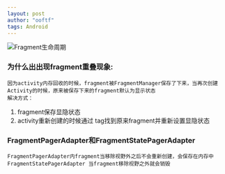 ```yaml
---
layout: post
author: "ooftf"
tags: Android
---
```

![Fragment生命周期](https://upload-images.jianshu.io/upload_images/1688279-0424d62f50035b43.png?imageMogr2/auto-orient/strip|imageView2/2/w/317/format/webp)
### 为什么出出现fragment重叠现象:
    因为activity内存回收的时候，fragment被FragmentManager保存了下来，当再次创建Activity的时候，原来被保存下来的fragment默认为显示状态
    解决方式：
1.    fragment保存显隐状态
2.    activity重新创建的时候通过 tag找到原来fragment并重新设置显隐状态


### FragmentPagerAdapter和FragmentStatePagerAdapter
    FragmentPagerAdapter内fragment当移除视野外之后不会重新创建，会保存在内存中
    FragmentStatePagerAdapter 当fragment移除视野之外就会销毁
